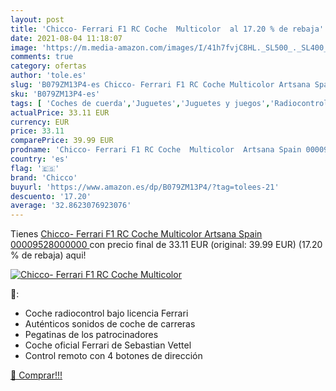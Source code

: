 ```yaml
---
layout: post
title: 'Chicco- Ferrari F1 RC Coche  Multicolor  al 17.20 % de rebaja'
date: 2021-08-04 11:18:07
image: 'https://m.media-amazon.com/images/I/41h7fvjC8HL._SL500_._SL400_.jpg'
comments: true
category: ofertas
author: 'tole.es'
slug: 'B079ZM13P4-es Chicco- Ferrari F1 RC Coche Multicolor Artsana Spain...'
sku: 'B079ZM13P4-es'
tags: [ 'Coches de cuerda','Juguetes','Juguetes y juegos','Radiocontrol','Vehículos de juguete para niños','chicco','chicco-', ]
actualPrice: 33.11 EUR
currency: EUR
price: 33.11
comparePrice: 39.99 EUR
prodname: 'Chicco- Ferrari F1 RC Coche  Multicolor  Artsana Spain 00009528000000 '
country: 'es'
flag: '🇪🇸'
brand: 'Chicco'
buyurl: 'https://www.amazon.es/dp/B079ZM13P4/?tag=tolees-21'
descuento: '17.20'
average: '32.8623076923076'
---
```


Tienes [Chicco- Ferrari F1 RC Coche  Multicolor  Artsana Spain 00009528000000 ](https://www.amazon.es/dp/B079ZM13P4/?tag=tolees-21) con precio final de  33.11 EUR (original: 39.99 EUR) (17.20 %  de rebaja) aqui!

[![Chicco- Ferrari F1 RC Coche  Multicolor ](https://m.media-amazon.com/images/I/41h7fvjC8HL._SL500_._SL400_.jpg)](https://www.amazon.es/dp/B079ZM13P4/?tag=tolees-21)

🔎:

- Coche radiocontrol bajo licencia Ferrari
- Auténticos sonidos de coche de carreras
- Pegatinas de los patrocinadores
- Coche oficial Ferrari de Sebastian Vettel
- Control remoto con 4 botones de dirección

[🛒 Comprar!!!](https://www.amazon.es/dp/B079ZM13P4/?tag=tolees-21)
